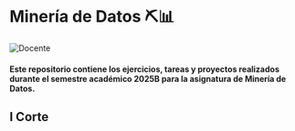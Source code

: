 # Minería de Datos ⛏️📊


![Docente](https://img.shields.io/badge/Docente-Julian_Andres_Quimbayo_Castro-800080?style=for-the-badge&logo=Docente&labelColor=0000FF)


#### Este repositorio contiene los ejercicios, tareas y proyectos realizados durante el semestre académico 2025B para la asignatura de Minería de Datos.

## I Corte


